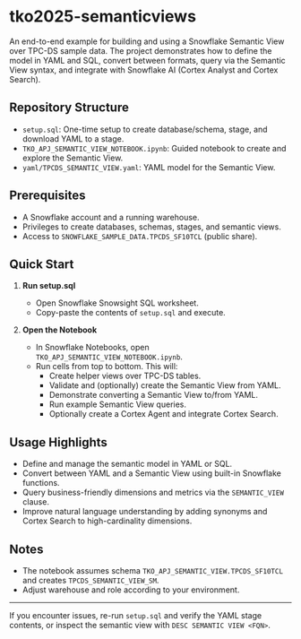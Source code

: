 # tko2025-semanticviews

An end-to-end example for building and using a Snowflake Semantic View over TPC-DS sample data. The project demonstrates how to define the model in YAML and SQL, convert between formats, query via the Semantic View syntax, and integrate with Snowflake AI (Cortex Analyst and Cortex Search).

## Repository Structure

- `setup.sql`: One-time setup to create database/schema, stage, and download YAML to a stage.
- `TKO_APJ_SEMANTIC_VIEW_NOTEBOOK.ipynb`: Guided notebook to create and explore the Semantic View.
- `yaml/TPCDS_SEMANTIC_VIEW.yaml`: YAML model for the Semantic View.

## Prerequisites

- A Snowflake account and a running warehouse.
- Privileges to create databases, schemas, stages, and semantic views.
- Access to `SNOWFLAKE_SAMPLE_DATA.TPCDS_SF10TCL` (public share).

## Quick Start

1. **Run setup.sql**
   - Open Snowflake Snowsight SQL worksheet.
   - Copy-paste the contents of `setup.sql` and execute.

2. **Open the Notebook**
   - In Snowflake Notebooks, open `TKO_APJ_SEMANTIC_VIEW_NOTEBOOK.ipynb`.
   - Run cells from top to bottom. This will:
     - Create helper views over TPC-DS tables.
     - Validate and (optionally) create the Semantic View from YAML.
     - Demonstrate converting a Semantic View to/from YAML.
     - Run example Semantic View queries.
     - Optionally create a Cortex Agent and integrate Cortex Search.

## Usage Highlights

- Define and manage the semantic model in YAML or SQL.
- Convert between YAML and a Semantic View using built-in Snowflake functions.
- Query business-friendly dimensions and metrics via the `SEMANTIC_VIEW` clause.
- Improve natural language understanding by adding synonyms and Cortex Search to high-cardinality dimensions.

## Notes

- The notebook assumes schema `TKO_APJ_SEMANTIC_VIEW.TPCDS_SF10TCL` and creates `TPCDS_SEMANTIC_VIEW_SM`.
- Adjust warehouse and role according to your environment.

---

If you encounter issues, re-run `setup.sql` and verify the YAML stage contents, or inspect the semantic view with `DESC SEMANTIC VIEW <FQN>`.
